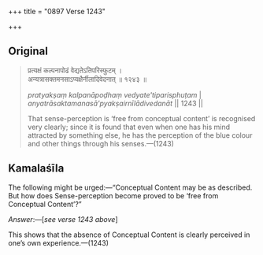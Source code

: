 +++
title = "0897 Verse 1243"

+++
## Original 
>
> प्रत्यक्षं कल्पनापोढं वेद्यतेऽतिपरिस्फुटम् ।  
> अन्यत्रासक्तमनसाऽप्यक्षैर्नीलादिवेदनात् ॥ १२४३ ॥ 
>
> *pratyakṣaṃ kalpanāpoḍhaṃ vedyate'tiparisphuṭam* \|  
> *anyatrāsaktamanasā'pyakṣairnīlādivedanāt* \|\| 1243 \|\| 
>
> That sense-perception is ‘free from conceptual content’ is recognised very clearly; since it is found that even when one has his mind attracted by something else, he has the perception of the blue colour and other things through his senses.—(1243)



## Kamalaśīla

The following might be urged:—“Conceptual Content may be as described. But how does Sense-perception become proved to be ‘free from Conceptual Content’?”

*Answer*:—[*see verse 1243 above*]

This shows that the absence of Conceptual Content is clearly perceived in one’s own experience.—(1243)


